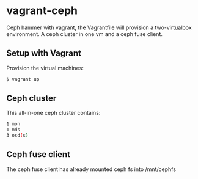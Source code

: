 vagrant-ceph
============

Ceph hammer with vagrant, the Vagrantfile will provision a two-virtualbox environment. A ceph cluster in one vm and a ceph fuse client.

## Setup with Vagrant
Provision the virtual machines:
```bash
$ vagrant up
```

## Ceph cluster
This all-in-one ceph cluster contains:
```bash
1 mon
1 mds
3 osd(s)
```

## Ceph fuse client
The ceph fuse client has already mounted ceph fs into /mnt/cephfs

